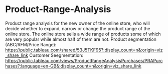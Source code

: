# Product-Range-Analysis
Product range analysis for the new owner of the online store,  who will decide whether to expand, narrow or change the product range of the online store.
The online store sells a wide range of products some of which are very popular while almost half of them are not. 
Product segmentation (ABC/RFM/Price Range):
https://public.tableau.com/shared/53J5TKF95?:display_count=n&:origin=viz_share_link
Customer Seegmentation:
https://public.tableau.com/views/ProductRangeAnalysisPurchases/PRAPurchases?:language=en-GB&:display_count=n&:origin=viz_share_link
